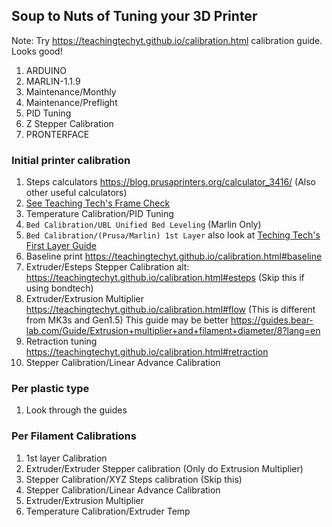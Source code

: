 
## Soup to Nuts of Tuning your 3D Printer

Note: Try https://teachingtechyt.github.io/calibration.html calibration guide. Looks good!

1. ARDUINO
2. MARLIN-1.1.9
3. Maintenance/Monthly
4. Maintenance/Preflight
5. PID Tuning
6. Z Stepper Calibration
7. PRONTERFACE

### Initial printer calibration
1. Steps calculators https://blog.prusaprinters.org/calculator_3416/ (Also other useful calculators)
1. [See Teaching Tech's Frame Check](https://teachingtechyt.github.io/calibration.html#frame)
2. Temperature Calibration/PID Tuning
3. `Bed Calibration/UBL Unified Bed Leveling` (Marlin Only)
4. `Bed Calibration/(Prusa/Marlin) 1st Layer` also look at [Teching Tech's First Layer Guide](https://teachingtechyt.github.io/calibration.html#firstlayer)
5. Baseline print https://teachingtechyt.github.io/calibration.html#baseline
6. Extruder/Esteps Stepper Calibration alt: https://teachingtechyt.github.io/calibration.html#esteps (Skip this if using bondtech)
7. Extruder/Extrusion Multiplier https://teachingtechyt.github.io/calibration.html#flow (This is different from MK3s and Gen1.5) This guide may be better https://guides.bear-lab.com/Guide/Extrusion+multiplier+and+filament+diameter/8?lang=en
8. Retraction tuning https://teachingtechyt.github.io/calibration.html#retraction
9. Stepper Calibration/Linear Advance Calibration
### Per plastic type
1. Look through the guides

### Per Filament Calibrations
1. 1st layer Calibration
2. Extruder/Extruder Stepper calibration (Only do Extrusion Multiplier)
3. Stepper Calibration/XYZ Steps calibration (Skip this)
4. Stepper Calibration/Linear Advance Calibration
5. Extruder/Extrusion Multiplier
6. Temperature Calibration/Extruder Temp
<!--stackedit_data:
eyJoaXN0b3J5IjpbLTIyOTUzNzk3OSwxNjI5OTE3NjIxLDE0Mj
k0MDE0MSwxOTYxNjAwMjczLC00Mjg3MTg2OTAsLTEwODExOTY3
ODUsMTExNzc4NjYwNiw1MjYxMDAzNjIsMTY0NjIwODQ5LC0xMT
QwMTUzNSwtNzY5NDcyNzU3LC03MjkzNzQwNjQsNTEwNDcwMDYx
LDgxOTY2MjIwNCw1OTY5NjUwODYsOTAxNDM3MDc2LDY1MDY2OT
Q3OSwxMDAyNDQzMiwxNDc0ODA0MTI1LC02OTI4MDkwMDldfQ==

-->